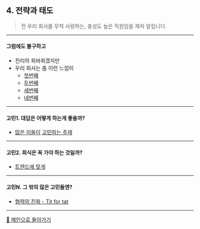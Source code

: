 ## 4. 전략과 태도
> 전 우리 회사를 무척 사랑하는, 충성도 높은 직원임을 재차 알립니다.

***

#### 그럼에도 불구하고
- 진리의 회바회겠지만
- 우리 회사는 좀 이런 느낌이
  - [첫번째](./img/comp1.png)
  - [두번째](./img/comp2.png)
  - [세번째](./img/comp3.jpeg)
  - [네번째](./img/comp4.png)

***

#### 고민1. 대답은 어떻게 하는게 좋을까?
- [많은 이들이](./img/att11.webp) [고민하는 주제](./img/att12.png)

***

#### 고민2. 회식은 꼭 가야 하는 것일까?
- [트렌드에 맞게](./img/att1.png)

***

#### 고민N. 그 밖의 많은 고민들엔?
- [협력의 진화 - Tit for tat](./pt/titfortat.pdf)

***

[🚀 메인으로 돌아가기](./main.md)